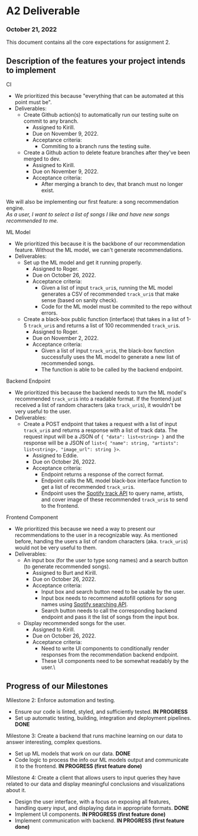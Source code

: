 # A2 Deliverable
### October 21, 2022

This document contains all the core expectations for assignment 2.

## Description of the features your project intends to implement
CI
- We prioritized this because "everything that can be automated at this point must be".
- Deliverables:
  - Create Github action(s) to automatically run our testing suite on commit to any branch.
    - Assigned to Kirill.
    - Due on November 9, 2022.
    - Acceptance criteria:
      - Commiting to a branch runs the testing suite.
  - Create a Github action to delete feature branches after they've been merged to dev.
    - Assigned to Kirill.
    - Due on November 9, 2022.
    - Acceptance criteria:
      - After merging a branch to dev, that branch must no longer exist.

We will also be implementing our first feature: a song recommendation engine.<br>
*As a user, I want to select a list of songs I like and have new songs recommended to me.*

ML Model
- We prioritized this because it is the backbone of our recommendation feature. Without the ML model, we can't generate recommendations.
- Deliverables:
  - Set up the ML model and get it running properly.
    - Assigned to Roger.
    - Due on October 26, 2022.
    - Acceptance criteria:
      - Given a list of input `track_uri`s, running the ML model generates a CSV of recommended `track_uri`s that make sense (based on sanity check).
      - Code for the ML model must be commited to the repo without errors.
  - Create a black-box public function (interface) that takes in a list of 1-5 `track_uri`s and returns a list of 100 recommended `track_uri`s.
    - Assigned to Roger.
    - Due on November 2, 2022.
    - Acceptance criteria:
      - Given a list of input `track_uri`s, the black-box function successfully uses the ML model to generate a new list of recommended songs.
      - The function is able to be called by the backend endpoint.

Backend Endpoint
- We prioritized this because the backend needs to turn the ML model's recommended `track_uri`s into a readable format. If the frontend just received a list of random characters (aka `track_uri`s), it wouldn't be very useful to the user.
- Deliverables:
  - Create a POST endpoint that takes a request with a list of input `track_uri`s and returns a response with a list of track data. The request input will be a JSON of `{ "data": list<string> }` and the response will be a JSON of `list<{ "name": string, "artists": list<string>, "image_url": string }>`.
    - Assigned to Eddie.
    - Due on October 26, 2022.
    - Acceptance criteria:
      - Endpoint returns a response of the correct format.
      - Endpoint calls the ML model black-box interface function to get a list of recommended `track_uri`s.
      - Endpoint uses the [Spotify track API](https://developer.spotify.com/documentation/web-api/reference/#/operations/get-track) to query name, artists, and cover image of these recommended `track_uri`s to send to the frontend.

Frontend Component
- We prioritized this because we need a way to present our recommendations to the user in a recognizable way. As mentioned before, handing the users a list of random characters (aka. `track_uri`s) would not be very useful to them.
- Deliverables:
  - An input box (for the user to type song names) and a search button (to generate recommended songs).
    - Assigned to Burt and Kirill.
    - Due on October 26, 2022.
    - Acceptance criteria:
      - Input box and search button need to be usable by the user.
      - Input box needs to recommend autofill options for song names using [Spotify searching API](https://developer.spotify.com/documentation/web-api/reference/#/operations/search).
      - Search button needs to call the corresponding backend endpoint and pass it the list of songs from the input box.
  - Display recommended songs for the user.
    - Assigned to Kirill.
    - Due on October 26, 2022.
    - Acceptance criteria:
      - Need to write UI components to conditionally render responses from the recommendation backend endpoint.
      - These UI components need to be somewhat readably by the user.\

## Progress of our Milestones
Milestone 2: Enforce automation and testing.
- Ensure our code is linted, styled, and sufficiently tested. **IN PROGRESS**
- Set up automatic testing, building, integration and deployment pipelines. **DONE**

Milestone 3: Create a backend that runs machine learning on our data to answer interesting, complex questions.
- Set up ML models that work on our data. **DONE**
- Code logic to process the info our ML models output and communicate it to the frontend. **IN PROGRESS (first feature done)**

Milestone 4: Create a client that allows users to input queries they have related to our data and display meaningful conclusions and visualizations about it.
- Design the user interface, with a focus on exposing all features, handling query input, and displaying data in appropriate formats. **DONE**
- Implement UI components. **IN PROGRESS (first feature done)**
- Implement communication with backend. **IN PROGRESS (first feature done)**
